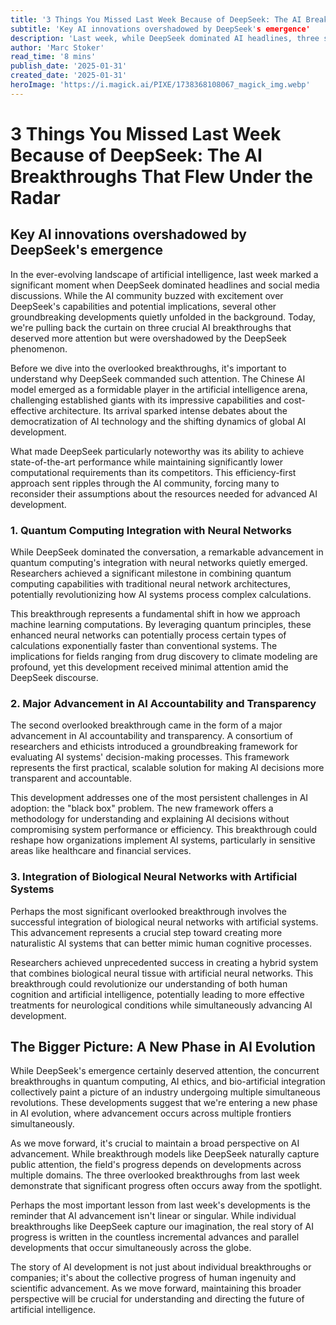 ```yaml
---
title: '3 Things You Missed Last Week Because of DeepSeek: The AI Breakthroughs That Flew Under the Radar'
subtitle: 'Key AI innovations overshadowed by DeepSeek's emergence'
description: 'Last week, while DeepSeek dominated AI headlines, three significant breakthroughs went largely unnoticed: quantum-enhanced neural networks, a revolutionary AI ethics framework, and biological neural network integration. These developments could reshape the future of AI technology.'
author: 'Marc Stoker'
read_time: '8 mins'
publish_date: '2025-01-31'
created_date: '2025-01-31'
heroImage: 'https://i.magick.ai/PIXE/1738368108067_magick_img.webp'
---
```


# 3 Things You Missed Last Week Because of DeepSeek: The AI Breakthroughs That Flew Under the Radar

## Key AI innovations overshadowed by DeepSeek's emergence

In the ever-evolving landscape of artificial intelligence, last week marked a significant moment when DeepSeek dominated headlines and social media discussions. While the AI community buzzed with excitement over DeepSeek's capabilities and potential implications, several other groundbreaking developments quietly unfolded in the background. Today, we're pulling back the curtain on three crucial AI breakthroughs that deserved more attention but were overshadowed by the DeepSeek phenomenon.

Before we dive into the overlooked breakthroughs, it's important to understand why DeepSeek commanded such attention. The Chinese AI model emerged as a formidable player in the artificial intelligence arena, challenging established giants with its impressive capabilities and cost-effective architecture. Its arrival sparked intense debates about the democratization of AI technology and the shifting dynamics of global AI development.

What made DeepSeek particularly noteworthy was its ability to achieve state-of-the-art performance while maintaining significantly lower computational requirements than its competitors. This efficiency-first approach sent ripples through the AI community, forcing many to reconsider their assumptions about the resources needed for advanced AI development.

### 1. Quantum Computing Integration with Neural Networks

While DeepSeek dominated the conversation, a remarkable advancement in quantum computing's integration with neural networks quietly emerged. Researchers achieved a significant milestone in combining quantum computing capabilities with traditional neural network architectures, potentially revolutionizing how AI systems process complex calculations.

This breakthrough represents a fundamental shift in how we approach machine learning computations. By leveraging quantum principles, these enhanced neural networks can potentially process certain types of calculations exponentially faster than conventional systems. The implications for fields ranging from drug discovery to climate modeling are profound, yet this development received minimal attention amid the DeepSeek discourse.

### 2. Major Advancement in AI Accountability and Transparency

The second overlooked breakthrough came in the form of a major advancement in AI accountability and transparency. A consortium of researchers and ethicists introduced a groundbreaking framework for evaluating AI systems' decision-making processes. This framework represents the first practical, scalable solution for making AI decisions more transparent and accountable.

This development addresses one of the most persistent challenges in AI adoption: the "black box" problem. The new framework offers a methodology for understanding and explaining AI decisions without compromising system performance or efficiency. This breakthrough could reshape how organizations implement AI systems, particularly in sensitive areas like healthcare and financial services.

### 3. Integration of Biological Neural Networks with Artificial Systems

Perhaps the most significant overlooked breakthrough involves the successful integration of biological neural networks with artificial systems. This advancement represents a crucial step toward creating more naturalistic AI systems that can better mimic human cognitive processes.

Researchers achieved unprecedented success in creating a hybrid system that combines biological neural tissue with artificial neural networks. This breakthrough could revolutionize our understanding of both human cognition and artificial intelligence, potentially leading to more effective treatments for neurological conditions while simultaneously advancing AI development.

## The Bigger Picture: A New Phase in AI Evolution

While DeepSeek's emergence certainly deserved attention, the concurrent breakthroughs in quantum computing, AI ethics, and bio-artificial integration collectively paint a picture of an industry undergoing multiple simultaneous revolutions. These developments suggest that we're entering a new phase in AI evolution, where advancement occurs across multiple frontiers simultaneously.

As we move forward, it's crucial to maintain a broad perspective on AI advancement. While breakthrough models like DeepSeek naturally capture public attention, the field's progress depends on developments across multiple domains. The three overlooked breakthroughs from last week demonstrate that significant progress often occurs away from the spotlight.

Perhaps the most important lesson from last week's developments is the reminder that AI advancement isn't linear or singular. While individual breakthroughs like DeepSeek capture our imagination, the real story of AI progress is written in the countless incremental advances and parallel developments that occur simultaneously across the globe.

The story of AI development is not just about individual breakthroughs or companies; it's about the collective progress of human ingenuity and scientific advancement. As we move forward, maintaining this broader perspective will be crucial for understanding and directing the future of artificial intelligence.